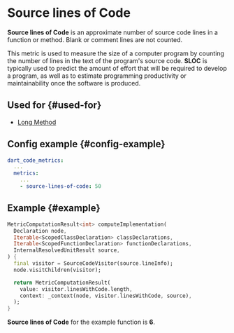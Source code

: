 # Source lines of Code

**Source lines of Code** is an approximate number of source code lines in a function or method. Blank or comment lines are not counted.

This metric is used to measure the size of a computer program by counting the number of lines in the text of the program's source code. **SLOC** is typically used to predict the amount of effort that will be required to develop a program, as well as to estimate programming productivity or maintainability once the software is produced.

## Used for {#used-for}

* [Long Method](../anti-patterns/long-method.md)

## Config example {#config-example}

```yaml
dart_code_metrics:
  ...
  metrics:
    ...
    - source-lines-of-code: 50
```

## Example {#example}

```dart
MetricComputationResult<int> computeImplementation(
  Declaration node,
  Iterable<ScopedClassDeclaration> classDeclarations,
  Iterable<ScopedFunctionDeclaration> functionDeclarations,
  InternalResolvedUnitResult source,
) {
  final visitor = SourceCodeVisitor(source.lineInfo);
  node.visitChildren(visitor);

  return MetricComputationResult(
    value: visitor.linesWithCode.length,
    context: _context(node, visitor.linesWithCode, source),
  );
}
```

**Source lines of Code** for the example function is **6**.
